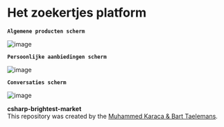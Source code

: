 
# Het zoekertjes platform

**`Algemene producten scherm`**

![image](https://github.com/BrightestNV/csharp-brightest-market/assets/160514557/0b4f241c-5332-4ab2-8c3b-452610cecbd4)

**`Persoonlijke aanbiedingen scherm`**

![image](https://github.com/BrightestNV/csharp-brightest-market/assets/160514557/0a0a3e46-7021-47e3-8b34-052f1b2a1f6c)

**`Conversaties scherm`**

![image](https://github.com/BrightestNV/csharp-brightest-market/assets/160514557/de6a4b55-3785-4f7a-8406-1348ebd63755)


**csharp-brightest-market**\
This repository was created by the [Muhammed Karaca & Bart Taelemans](https://github.com/BrightestNV/github-repository-creation).

